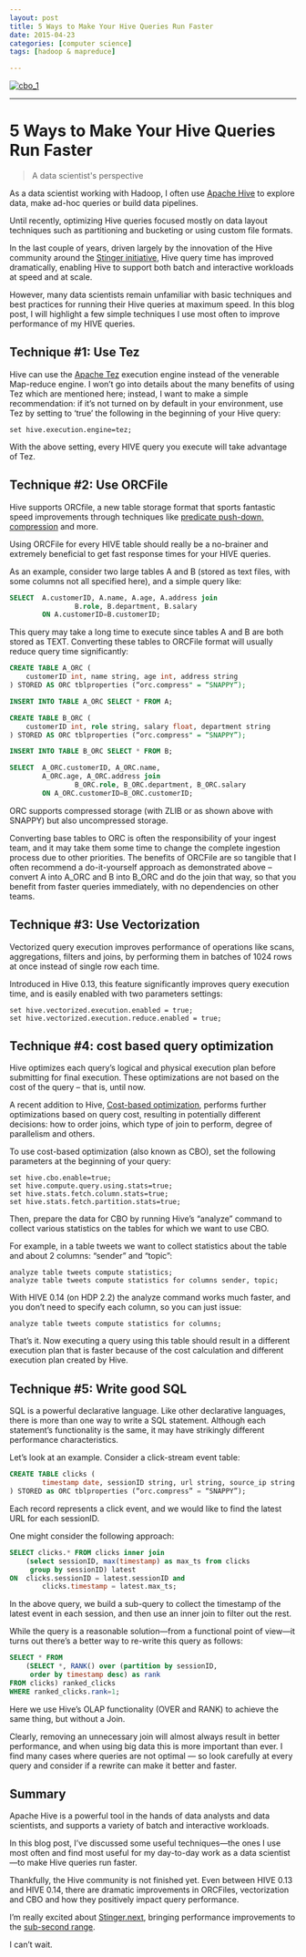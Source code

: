 ```yaml
---
layout: post
title: 5 Ways to Make Your Hive Queries Run Faster  
date: 2015-04-23
categories: [computer science]
tags: [hadoop & mapreduce]

---
```


[![cbo\_1](http://sungsoo.github.com/images/hive-query.png)](http://sungsoo.github.com/images/hive-query.png)

---

# 5 Ways to Make Your Hive Queries Run Faster 


> A data scientist's perspective

As a data scientist working with Hadoop, I often use [Apache
Hive](http://hortonworks.com/hadoop/hive "Apache Hive") to explore data,
make ad-hoc queries or build data pipelines.

Until recently, optimizing Hive queries focused mostly on data layout
techniques such as partitioning and bucketing or using custom file
formats.

In the last couple of years, driven largely by the innovation of the
Hive community around the [Stinger
initiative](http://hortonworks.com/blog/100x-faster-hive/), Hive query
time has improved dramatically, enabling Hive to support both batch and
interactive workloads at speed and at scale.

However, many data scientists remain unfamiliar with basic techniques
and best practices for running their Hive queries at maximum speed. In
this blog post, I will highlight a few simple techniques I use most
often to improve performance of my HIVE queries.

## Technique \#1: Use Tez

Hive can use the [Apache
Tez](http://hortonworks.com/hadoop/tez "Apache Tez") execution engine
instead of the venerable Map-reduce engine. I won’t go into details
about the many benefits of using Tez which are mentioned here; instead,
I want to make a simple recommendation: if it’s not turned on by default
in your environment, use Tez by setting to ‘true’ the following in the
beginning of your Hive query:

```
set hive.execution.engine=tez;
```

With the above setting, every HIVE query you execute will take advantage
of Tez.

## Technique \#2: Use ORCFile

Hive supports ORCfile, a new table storage format that sports fantastic
speed improvements through techniques like [predicate push-down,
compression](http://hortonworks.com/blog/orcfile-in-hdp-2-better-compression-better-performance/)
and more.

Using ORCFile for every HIVE table should really be a no-brainer and
extremely beneficial to get fast response times for your HIVE queries.

As an example, consider two large tables A and B (stored as text files,
with some columns not all specified here), and a simple query like:

```sql
SELECT  A.customerID, A.name, A.age, A.address join 
                B.role, B.department, B.salary 
        ON A.customerID=B.customerID;
```

This query may take a long time to execute since tables A and B are both
stored as TEXT. Converting these tables to ORCFile format will usually
reduce query time significantly:

```sql
CREATE TABLE A_ORC (
    customerID int, name string, age int, address string
) STORED AS ORC tblproperties (“orc.compress" = “SNAPPY”);

INSERT INTO TABLE A_ORC SELECT * FROM A;

CREATE TABLE B_ORC (
    customerID int, role string, salary float, department string
) STORED AS ORC tblproperties (“orc.compress" = “SNAPPY”);

INSERT INTO TABLE B_ORC SELECT * FROM B;

SELECT  A_ORC.customerID, A_ORC.name, 
        A_ORC.age, A_ORC.address join 
                B_ORC.role, B_ORC.department, B_ORC.salary 
        ON A_ORC.customerID=B_ORC.customerID;
```

ORC supports compressed storage (with ZLIB or as shown above with
SNAPPY) but also uncompressed storage.

Converting base tables to ORC is often the responsibility of your ingest
team, and it may take them some time to change the complete ingestion
process due to other priorities. The benefits of ORCFile are so tangible
that I often recommend a do-it-yourself approach as demonstrated above –
convert A into A\_ORC and B into B\_ORC and do the join that way, so
that you benefit from faster queries immediately, with no dependencies
on other teams.

## Technique \#3: Use Vectorization

Vectorized query execution improves performance of operations like
scans, aggregations, filters and joins, by performing them in batches of
1024 rows at once instead of single row each time.

Introduced in Hive 0.13, this feature significantly improves query
execution time, and is easily enabled with two parameters settings:

```
set hive.vectorized.execution.enabled = true;
set hive.vectorized.execution.reduce.enabled = true;
```

## Technique \#4: cost based query optimization

Hive optimizes each query’s logical and physical execution plan before
submitting for final execution. These optimizations are not based on the
cost of the query – that is, until now.

A recent addition to Hive, [Cost-based
optimization](http://docs.hortonworks.com/HDPDocuments/HDP2/HDP-2.2.0/Cost_based_SQL_Optimization_v22/index.html#Item1.1 "CBO"),
performs further optimizations based on query cost, resulting in
potentially different decisions: how to order joins, which type of join
to perform, degree of parallelism and others.

To use cost-based optimization (also known as CBO), set the following
parameters at the beginning of your query:

```
set hive.cbo.enable=true;
set hive.compute.query.using.stats=true;
set hive.stats.fetch.column.stats=true;
set hive.stats.fetch.partition.stats=true;
```

Then, prepare the data for CBO by running Hive’s “analyze” command to
collect various statistics on the tables for which we want to use CBO.

For example, in a table tweets we want to collect statistics about the
table and about 2 columns: “sender” and “topic”:

```
analyze table tweets compute statistics;
analyze table tweets compute statistics for columns sender, topic;
```

With HIVE 0.14 (on HDP 2.2) the analyze command works much faster, and
you don’t need to specify each column, so you can just issue:

```
analyze table tweets compute statistics for columns;
```

That’s it. Now executing a query using this table should result in a
different execution plan that is faster because of the cost calculation
and different execution plan created by Hive.

## Technique \#5: Write good SQL

SQL is a powerful declarative language. Like other declarative
languages, there is more than one way to write a SQL statement. Although
each statement’s functionality is the same, it may have strikingly
different performance characteristics.

Let’s look at an example. Consider a click-stream event table:

```sql
CREATE TABLE clicks (
        timestamp date, sessionID string, url string, source_ip string
) STORED as ORC tblproperties (“orc.compress” = “SNAPPY”);
```

Each record represents a click event, and we would like to find the
latest URL for each sessionID.

One might consider the following approach:

```sql
SELECT clicks.* FROM clicks inner join 
    (select sessionID, max(timestamp) as max_ts from clicks 
     group by sessionID) latest
ON  clicks.sessionID = latest.sessionID and 
        clicks.timestamp = latest.max_ts;
```

In the above query, we build a sub-query to collect the timestamp of the
latest event in each session, and then use an inner join to filter out
the rest.

While the query is a reasonable solution—from a functional point of
view—it turns out there’s a better way to re-write this query as
follows:

```sql
SELECT * FROM
    (SELECT *, RANK() over (partition by sessionID, 
     order by timestamp desc) as rank        
FROM clicks) ranked_clicks
WHERE ranked_clicks.rank=1;
```

Here we use Hive’s OLAP functionality (OVER and RANK) to achieve the
same thing, but without a Join.

Clearly, removing an unnecessary join will almost always result in
better performance, and when using big data this is more important than
ever. I find many cases where queries are not optimal — so look
carefully at every query and consider if a rewrite can make it better
and faster.

## Summary

Apache Hive is a powerful tool in the hands of data analysts and data
scientists, and supports a variety of batch and interactive workloads.

In this blog post, I’ve discussed some useful techniques—the ones I use
most often and find most useful for my day-to-day work as a data
scientist—to make Hive queries run faster.

Thankfully, the Hive community is not finished yet. Even between HIVE
0.13 and HIVE 0.14, there are dramatic improvements in ORCFiles,
vectorization and CBO and how they positively impact query performance.

I’m really excited about
[Stinger.next](http://hortonworks.com/blog/stinger-next-enterprise-sql-hadoop-scale-apache-hive/),
bringing performance improvements to the [sub-second
range](http://hortonworks.com/blog/stinger-next-enterprise-sql-hadoop-scale-apache-hive/).

I can’t wait.